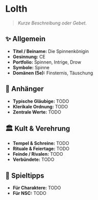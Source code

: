 # Lolth

> *Kurze Beschreibung oder Gebet.*

## ✨ Allgemein
- **Titel / Beiname:** Die Spinnenkönigin
- **Gesinnung:** CE
- **Portfolio:** Spinnen, Intrige, Drow
- **Symbole:** Spinne
- **Domänen (5e):** Finsternis, Täuschung

## 🙏 Anhänger
- **Typische Gläubige:** TODO
- **Klerikale Ordnung:** TODO
- **Zentrale Werte:** TODO

## 🏛️ Kult & Verehrung
- **Tempel & Schreine:** TODO
- **Rituale & Feiertage:** TODO
- **Feinde / Rivalen:** TODO
- **Verbündete:** TODO

## 📖 Spieltipps
- **Für Charaktere:** TODO
- **Für NSC:** TODO
